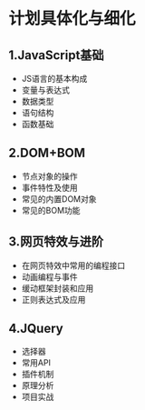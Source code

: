 # 计划具体化与细化

## 1.JavaScript基础

* JS语言的基本构成
* 变量与表达式
* 数据类型
* 语句结构
* 函数基础

## 2.DOM+BOM

* 节点对象的操作
* 事件特性及使用
* 常见的内置DOM对象
* 常见的BOM功能

## 3.网页特效与进阶

* 在网页特效中常用的编程接口
* 动画编程与事件
* 缓动框架封装和应用
* 正则表达式及应用

## 4.JQuery

* 选择器
* 常用API
* 插件机制
* 原理分析
* 项目实战

## 



